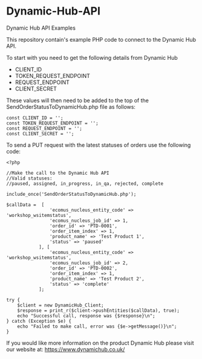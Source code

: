 # Dynamic-Hub-API

Dynamic Hub API Examples

This repository contain's example PHP code to connect to the Dynamic Hub API.

To start with you need to get the following details from Dynamic Hub

* CLIENT_ID
* TOKEN_REQUEST_ENDPOINT
* REQUEST_ENDPOINT
* CLIENT_SECRET

These values will then need to be added to the top of the SendOrderStatusToDynamicHub.php file as follows:

```
const CLIENT_ID = '';
const TOKEN_REQUEST_ENDPOINT = '';
const REQUEST_ENDPOINT = '';
const CLIENT_SECRET = '';
```

To send a PUT request with the latest statuses of orders use the following code:

```
<?php 

//Make the call to the Dynamic Hub API
//Valid statuses:
//paused, assigned, in_progress, in_qa, rejected, complete

include_once('SendOrderStatusToDynamicHub.php');

$callData =  [
                'ecomus_nucleus_entity_code' => 'workshop_wsitemstatus',
                'ecomus_nucleus_job_id' => 1,
                'order_id' => 'PTD-0001',
                'order_item_index' => 1,
                'product_name' => 'Test Product 1',
                'status' => 'paused'
            ], [
                'ecomus_nucleus_entity_code' => 'workshop_wsitemstatus',
                'ecomus_nucleus_job_id' => 2,
                'order_id' => 'PTD-0002',
                'order_item_index' => 1,
                'product_name' => 'Test Product 2',
                'status' => 'complete'
            ];

try {
    $client = new DynamicHub_Client;
    $response = print_r($client->pushEntities($callData), true);
    echo "Successful call, response was {$response}\n";
} catch (Exception $e) {
    echo "Failed to make call, error was {$e->getMessage()}\n";
}

```







If you would like more information on the product Dynamic Hub please visit our website at: https://www.dynamichub.co.uk/
